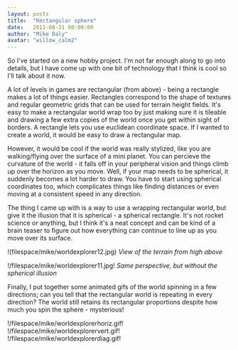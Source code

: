 ```yaml
---
layout: posts
title:  "Rectangular sphere"
date:   2011-08-31 00:00:00
author: "Mike Daly"
avatar: "willow_calm2"
---
```

So I've started on a new hobby project. I'm not far enough along to go into details, but I have come up with one bit of technology that I think is cool so I'll talk about it now.

A lot of levels in games are rectangular (from above) - being a rectangle makes a lot of things easier. Rectangles correspond to the shape of textures and regular geometric grids that can be used for terrain height fields. It's easy to make a rectangular world wrap too by just making sure it is tileable and drawing a few extra copies of the world once you get within sight of borders. A rectangle lets you use euclidean coordinate space. If I wanted to create a world, it would be easy to draw a rectangular map.

However, it would be cool if the world was really stylized, like you are walking/flying over the surface of a mini planet. You can percieve the curvature of the world - it falls off in your peripheral vision and things climb up over the horizon as you move. Well, if your map needs to be spherical, it suddenly becomes a lot harder to draw. You have to start using spherical coordinates too, which complicates things like finding distances or even moving at a consistent speed in any direction.

The thing I came up with is a way to use a wrapping rectangular world, but give it the illusion that it is spherical - a spherical rectangle. It's not rocket science or anything, but I think it's a neat concept and can be kind of a brain teaser to figure out how everything can continue to line up as you move over its surface.

!(filespace/mike/worldexplorer12.jpg)
_View of the terrain from high above_

!/filespace/mike/worldexplorer11.jpg!
_Same perspective, but without the spherical illusion_

Finally, I put together some animated gifs of the world spinning in a few directions; can you tell that the rectangular world is repeating in every direction? The world still retains its rectangular proportions despite how much you spin the sphere - mysterious!

!/filespace/mike/worldexplorerhoriz.gif!    !/filespace/mike/worldexplorervert.gif!    !/filespace/mike/worldexplorerdiag.gif!
